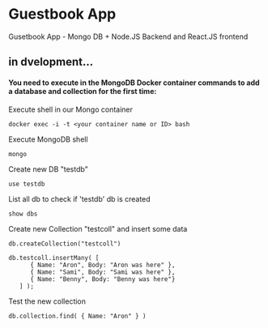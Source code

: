 # Guestbook App 
Gusetbook App - Mongo DB + Node.JS Backend and React.JS frontend 
## in dvelopment...

#### You need to execute in the MongoDB Docker container commands to add a database and collection for the first time:

Execute shell in our Mongo container
```
docker exec -i -t <your container name or ID> bash
```

Execute MongoDB shell
```
mongo
```

Create new DB "testdb"
```
use testdb
```

List all db to check if 'testdb' db is created
```
show dbs
```

Create new Collection "testcoll" and insert some data
```
db.createCollection("testcoll")

db.testcoll.insertMany( [
      { Name: "Aron", Body: "Aron was here" },
      { Name: "Sami", Body: "Sami was here" },
      { Name: "Benny", Body: "Benny was here"}
   ] );
```

Test the new collection
```
db.collection.find( { Name: "Aron" } )
```
